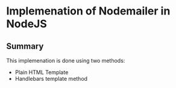 # Implemenation of Nodemailer in NodeJS

## Summary
This implemenation is done using two methods:
* Plain HTML Template
* Handlebars template method